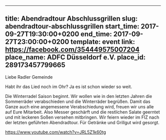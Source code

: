 
---
title: Abendradtour Abschlussgrillen
slug: abendradtour-abschlussgrillen
start_time: 2017-09-27T19:30:00+0200
end_time: 2017-09-27T23:00:00+0200
template: event
link: https://facebook.com/354449575007204
place_name: ADFC Düsseldorf e.V.
place_id: 289173457799665
---

Liebe Radler Gemeinde
 
Habt ihr das Lied noch im Ohr? Ja es ist schon wieder so weit. 

Die Winterradel Saison beginnt. Wir wollen wie in den letzten Jahren die Sommerräder verabschieden und die Winterräder begrüßen. 
Damit das Ganze auch eine angemessene  Verabschiedung wird,  freuen wir uns alle auf Eure Mitarbeit. 
Also Messer geschärft und die restlichen Salate geerntet und mit  leckeren Soßen versehen mitbringen. Wir feiern wieder im FIZ nach der letzten geführten Abendradtour. Für Getränke und Grillgut wird gesorgt. 

https://www.youtube.com/watch?v=JRL5Z1k60tg
